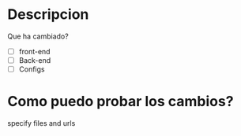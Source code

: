 # Descripcion

Que ha cambiado?
- [ ] front-end
- [ ] Back-end
- [ ] Configs

# Como puedo probar los cambios?
specify files and urls
